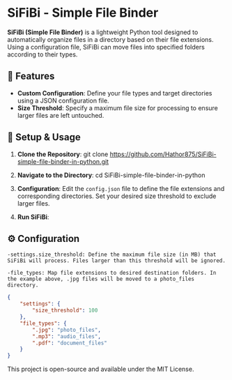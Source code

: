 # SiFiBi - Simple File Binder

**SiFiBi (Simple File Binder)** is a lightweight Python tool designed to automatically organize files in a directory based on their file extensions. Using a configuration file, SiFiBi can move files into specified folders according to their types.

## 🌟 Features

- **Custom Configuration**: Define your file types and target directories using a JSON configuration file.
- **Size Threshold**: Specify a maximum file size for processing to ensure larger files are left untouched.

## 🔧 Setup & Usage

1. **Clone the Repository**:
git clone https://github.com/Hathor875/SiFiBi-simple-file-binder-in-python.git

2. **Navigate to the Directory**:
cd SiFiBi-simple-file-binder-in-python

3. **Configuration**:
  Edit the `config.json` file to define the file extensions and corresponding directories. Set your desired size threshold to exclude larger files.

4. **Run SiFiBi**:

## ⚙ Configuration

    -settings.size_threshold: Define the maximum file size (in MB) that SiFiBi will process. Files larger than this threshold will be ignored.
    
    -file_types: Map file extensions to desired destination folders. In the example above, .jpg files will be moved to a photo_files directory.


```json
{
    "settings": {
        "size_threshold": 100
    },
    "file_types": {
        ".jpg": "photo_files",
        ".mp3": "audio_files",
        ".pdf": "document_files"
    }
}

```

This project is open-source and available under the MIT License.
